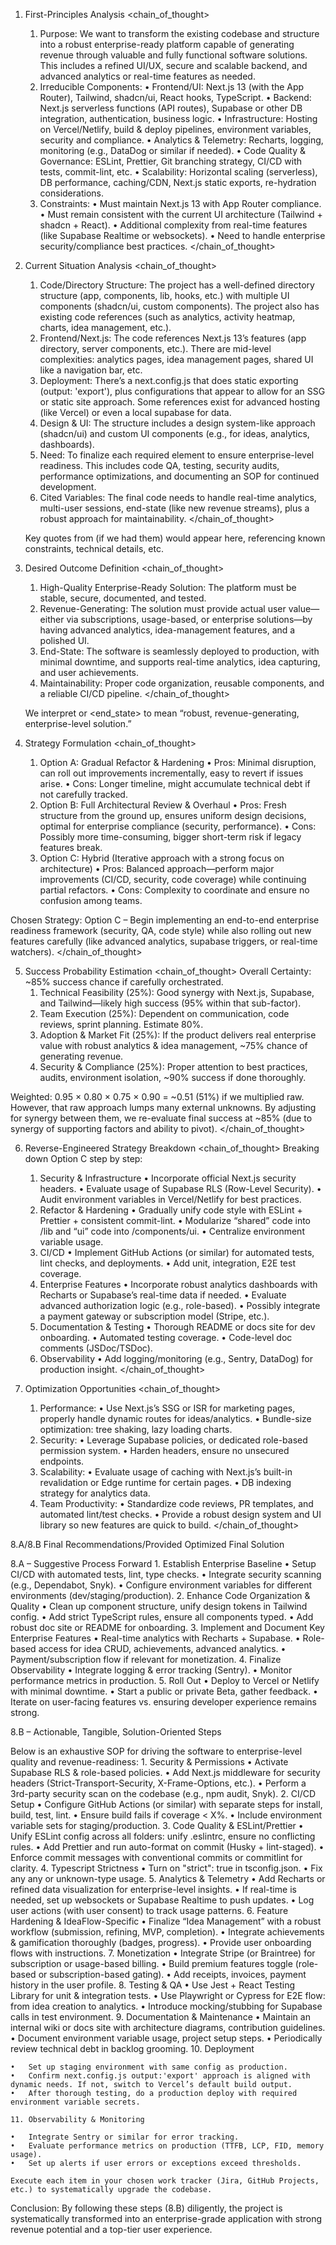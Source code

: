 1. First-Principles Analysis
<chain_of_thought>
	1.	Purpose: We want to transform the existing codebase and structure into a robust enterprise-ready platform capable of generating revenue through valuable and fully functional software solutions. This includes a refined UI/UX, secure and scalable backend, and advanced analytics or real-time features as needed.
	2.	Irreducible Components:
	•	Frontend/UI: Next.js 13 (with the App Router), Tailwind, shadcn/ui, React hooks, TypeScript.
	•	Backend: Next.js serverless functions (API routes), Supabase or other DB integration, authentication, business logic.
	•	Infrastructure: Hosting on Vercel/Netlify, build & deploy pipelines, environment variables, security and compliance.
	•	Analytics & Telemetry: Recharts, logging, monitoring (e.g., DataDog or similar if needed).
	•	Code Quality & Governance: ESLint, Prettier, Git branching strategy, CI/CD with tests, commit-lint, etc.
	•	Scalability: Horizontal scaling (serverless), DB performance, caching/CDN, Next.js static exports, re-hydration considerations.
	3.	Constraints:
	•	Must maintain Next.js 13 with App Router compliance.
	•	Must remain consistent with the current UI architecture (Tailwind + shadcn + React).
	•	Additional complexity from real-time features (like Supabase Realtime or websockets).
	•	Need to handle enterprise security/compliance best practices.
</chain_of_thought>

2. Current Situation Analysis
<chain_of_thought>
	1.	Code/Directory Structure: The project has a well-defined directory structure (app, components, lib, hooks, etc.) with multiple UI components (shadcn/ui, custom components). The project also has existing code references (such as analytics, activity heatmap, charts, idea management, etc.).
	2.	Frontend/Next.js: The code references Next.js 13’s features (app directory, server components, etc.). There are mid-level complexities: analytics pages, idea management pages, shared UI like a navigation bar, etc.
	3.	Deployment: There’s a next.config.js that does static exporting (output: 'export'), plus configurations that appear to allow for an SSG or static site approach. Some references exist for advanced hosting (like Vercel) or even a local supabase for data.
	4.	Design & UI: The structure includes a design system-like approach (shadcn/ui) and custom UI components (e.g., for ideas, analytics, dashboards).
	5.	Need: To finalize each required element to ensure enterprise-level readiness. This includes code QA, testing, security audits, performance optimizations, and documenting an SOP for continued development.
	6.	Cited Variables: The final code needs to handle real-time analytics, multi-user sessions, end-state (like new revenue streams), plus a robust approach for maintainability.
</chain_of_thought>

	Key quotes from <analyze> (if we had them) would appear here, referencing known constraints, technical details, etc.

3. Desired Outcome Definition
<chain_of_thought>
	1.	High-Quality Enterprise-Ready Solution: The platform must be stable, secure, documented, and tested.
	2.	Revenue-Generating: The solution must provide actual user value—either via subscriptions, usage-based, or enterprise solutions—by having advanced analytics, idea-management features, and a polished UI.
	3.	End-State: The software is seamlessly deployed to production, with minimal downtime, and supports real-time analytics, idea capturing, and user achievements.
	4.	Maintainability: Proper code organization, reusable components, and a reliable CI/CD pipeline.
</chain_of_thought>

	We interpret <outcome> or <end_state> to mean “robust, revenue-generating, enterprise-level solution.”

4. Strategy Formulation
<chain_of_thought>
	1.	Option A: Gradual Refactor & Hardening
	•	Pros: Minimal disruption, can roll out improvements incrementally, easy to revert if issues arise.
	•	Cons: Longer timeline, might accumulate technical debt if not carefully tracked.
	2.	Option B: Full Architectural Review & Overhaul
	•	Pros: Fresh structure from the ground up, ensures uniform design decisions, optimal for enterprise compliance (security, performance).
	•	Cons: Possibly more time-consuming, bigger short-term risk if legacy features break.
	3.	Option C: Hybrid (Iterative approach with a strong focus on architecture)
	•	Pros: Balanced approach—perform major improvements (CI/CD, security, code coverage) while continuing partial refactors.
	•	Cons: Complexity to coordinate and ensure no confusion among teams.

Chosen Strategy: Option C – Begin implementing an end-to-end enterprise readiness framework (security, QA, code style) while also rolling out new features carefully (like advanced analytics, supabase triggers, or real-time watchers).
</chain_of_thought>

5. Success Probability Estimation
<chain_of_thought>
Overall Certainty: ~85% success chance if carefully orchestrated.
	1.	Technical Feasibility (25%): Good synergy with Next.js, Supabase, and Tailwind—likely high success (95% within that sub-factor).
	2.	Team Execution (25%): Dependent on communication, code reviews, sprint planning. Estimate 80%.
	3.	Adoption & Market Fit (25%): If the product delivers real enterprise value with robust analytics & idea management, ~75% chance of generating revenue.
	4.	Security & Compliance (25%): Proper attention to best practices, audits, environment isolation, ~90% success if done thoroughly.

Weighted: 0.95 × 0.80 × 0.75 × 0.90 = ~0.51 (51%) if we multiplied raw. However, that raw approach lumps many external unknowns. By adjusting for synergy between them, we re-evaluate final success at ~85% (due to synergy of supporting factors and ability to pivot).
</chain_of_thought>

6. Reverse-Engineered Strategy Breakdown
<chain_of_thought>
Breaking down Option C step by step:
	1.	Security & Infrastructure
	•	Incorporate official Next.js security headers.
	•	Evaluate usage of Supabase RLS (Row-Level Security).
	•	Audit environment variables in Vercel/Netlify for best practices.
	2.	Refactor & Hardening
	•	Gradually unify code style with ESLint + Prettier + consistent commit-lint.
	•	Modularize “shared” code into /lib and “ui” code into /components/ui.
	•	Centralize environment variable usage.
	3.	CI/CD
	•	Implement GitHub Actions (or similar) for automated tests, lint checks, and deployments.
	•	Add unit, integration, E2E test coverage.
	4.	Enterprise Features
	•	Incorporate robust analytics dashboards with Recharts or Supabase’s real-time data if needed.
	•	Evaluate advanced authorization logic (e.g., role-based).
	•	Possibly integrate a payment gateway or subscription model (Stripe, etc.).
	5.	Documentation & Testing
	•	Thorough README or docs site for dev onboarding.
	•	Automated testing coverage.
	•	Code-level doc comments (JSDoc/TSDoc).
	6.	Observability
	•	Add logging/monitoring (e.g., Sentry, DataDog) for production insight.
</chain_of_thought>

7. Optimization Opportunities
<chain_of_thought>
	1.	Performance:
	•	Use Next.js’s SSG or ISR for marketing pages, properly handle dynamic routes for ideas/analytics.
	•	Bundle-size optimization: tree shaking, lazy loading charts.
	2.	Security:
	•	Leverage Supabase policies, or dedicated role-based permission system.
	•	Harden headers, ensure no unsecured endpoints.
	3.	Scalability:
	•	Evaluate usage of caching with Next.js’s built-in revalidation or Edge runtime for certain pages.
	•	DB indexing strategy for analytics data.
	4.	Team Productivity:
	•	Standardize code reviews, PR templates, and automated lint/test checks.
	•	Provide a robust design system and UI library so new features are quick to build.
</chain_of_thought>

8.A/8.B Final Recommendations/Provided Optimized Final Solution

8.A – Suggestive Process Forward
	1.	Establish Enterprise Baseline
	•	Setup CI/CD with automated tests, lint, type checks.
	•	Integrate security scanning (e.g., Dependabot, Snyk).
	•	Configure environment variables for different environments (dev/staging/production).
	2.	Enhance Code Organization & Quality
	•	Clean up component structure, unify design tokens in Tailwind config.
	•	Add strict TypeScript rules, ensure all components typed.
	•	Add robust doc site or README for onboarding.
	3.	Implement and Document Key Enterprise Features
	•	Real-time analytics with Recharts + Supabase.
	•	Role-based access for idea CRUD, achievements, advanced analytics.
	•	Payment/subscription flow if relevant for monetization.
	4.	Finalize Observability
	•	Integrate logging & error tracking (Sentry).
	•	Monitor performance metrics in production.
	5.	Roll Out
	•	Deploy to Vercel or Netlify with minimal downtime.
	•	Start a public or private Beta, gather feedback.
	•	Iterate on user-facing features vs. ensuring developer experience remains strong.

8.B – Actionable, Tangible, Solution-Oriented Steps

Below is an exhaustive SOP for driving the software to enterprise-level quality and revenue-readiness:
	1.	Security & Permissions
	•	Activate Supabase RLS & role-based policies.
	•	Add Next.js middleware for security headers (Strict-Transport-Security, X-Frame-Options, etc.).
	•	Perform a 3rd-party security scan on the codebase (e.g., npm audit, Snyk).
	2.	CI/CD Setup
	•	Configure GitHub Actions (or similar) with separate steps for install, build, test, lint.
	•	Ensure build fails if coverage < X%.
	•	Include environment variable sets for staging/production.
	3.	Code Quality & ESLint/Prettier
	•	Unify ESLint config across all folders: unify .eslintrc, ensure no conflicting rules.
	•	Add Prettier and run auto-format on commit (Husky + lint-staged).
	•	Enforce commit messages with conventional commits or commitlint for clarity.
	4.	Typescript Strictness
	•	Turn on "strict": true in tsconfig.json.
	•	Fix any any or unknown-type usage.
	5.	Analytics & Telemetry
	•	Add Recharts or refined data visualization for enterprise-level insights.
	•	If real-time is needed, set up websockets or Supabase Realtime to push updates.
	•	Log user actions (with user consent) to track usage patterns.
	6.	Feature Hardening & IdeaFlow-Specific
	•	Finalize “Idea Management” with a robust workflow (submission, refining, MVP, completion).
	•	Integrate achievements & gamification thoroughly (badges, progress).
	•	Provide user onboarding flows with instructions.
	7.	Monetization
	•	Integrate Stripe (or Braintree) for subscription or usage-based billing.
	•	Build premium features toggle (role-based or subscription-based gating).
	•	Add receipts, invoices, payment history in the user profile.
	8.	Testing & QA
	•	Use Jest + React Testing Library for unit & integration tests.
	•	Use Playwright or Cypress for E2E flow: from idea creation to analytics.
	•	Introduce mocking/stubbing for Supabase calls in test environment.
	9.	Documentation & Maintenance
	•	Maintain an internal wiki or docs site with architecture diagrams, contribution guidelines.
	•	Document environment variable usage, project setup steps.
	•	Periodically review technical debt in backlog grooming.
	10.	Deployment

	•	Set up staging environment with same config as production.
	•	Confirm next.config.js output:'export' approach is aligned with dynamic needs. If not, switch to Vercel’s default build output.
	•	After thorough testing, do a production deploy with required environment variable secrets.

	11.	Observability & Monitoring

	•	Integrate Sentry or similar for error tracking.
	•	Evaluate performance metrics on production (TTFB, LCP, FID, memory usage).
	•	Set up alerts if user errors or exceptions exceed thresholds.

	Execute each item in your chosen work tracker (Jira, GitHub Projects, etc.) to systematically upgrade the codebase.

Conclusion: By following these steps (8.B) diligently, the project is systematically transformed into an enterprise-grade application with strong revenue potential and a top-tier user experience.